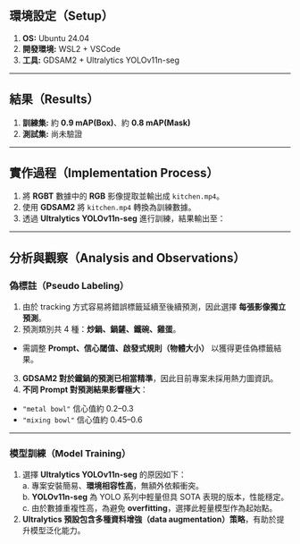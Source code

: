 ## 環境設定（Setup）
1. **OS:** Ubuntu 24.04  
2. **開發環境:** WSL2 + VSCode  
3. **工具:** GDSAM2 + Ultralytics YOLOv11n-seg  

---

## 結果（Results）
1. **訓練集:** 約 **0.9 mAP(Box)**、約 **0.8 mAP(Mask)**  
2. **測試集:** 尚未驗證  

---

## 實作過程（Implementation Process）
1. 將 **RGBT** 數據中的 **RGB** 影像提取並輸出成 `kitchen.mp4`。  
2. 使用 **GDSAM2** 將 `kitchen.mp4` 轉換為訓練數據。  
3. 透過 **Ultralytics YOLOv11n-seg** 進行訓練，結果輸出至：  


---

## 分析與觀察（Analysis and Observations）

### 偽標註（Pseudo Labeling）
1. 由於 tracking 方式容易將錯誤標籤延續至後續預測，因此選擇 **每張影像獨立預測**。  
2. 預測類別共 4 種：**炒鍋、鍋鏟、鐵碗、雞蛋**。  
- 需調整 **Prompt、信心閾值、啟發式規則（物體大小）** 以獲得更佳偽標籤結果。  
3. **GDSAM2 對於鐵鍋的預測已相當精準**，因此目前專案未採用熱力圖資訊。  
4. **不同 Prompt 對預測結果影響極大**：  
- `"metal bowl"` 信心值約 0.2–0.3  
- `"mixing bowl"` 信心值約 0.45–0.6  

---

### 模型訓練（Model Training）
1. 選擇 **Ultralytics YOLOv11n-seg** 的原因如下：  
a. 專案安裝簡易、**環境相容性高**，無額外依賴衝突。  
b. **YOLOv11n-seg** 為 YOLO 系列中輕量但具 SOTA 表現的版本，性能穩定。  
c. 由於數據重複性高，為避免 **overfitting**，選擇此輕量模型作為起始點。  
2. **Ultralytics 預設包含多種資料增強（data augmentation）策略**，有助於提升模型泛化能力。
